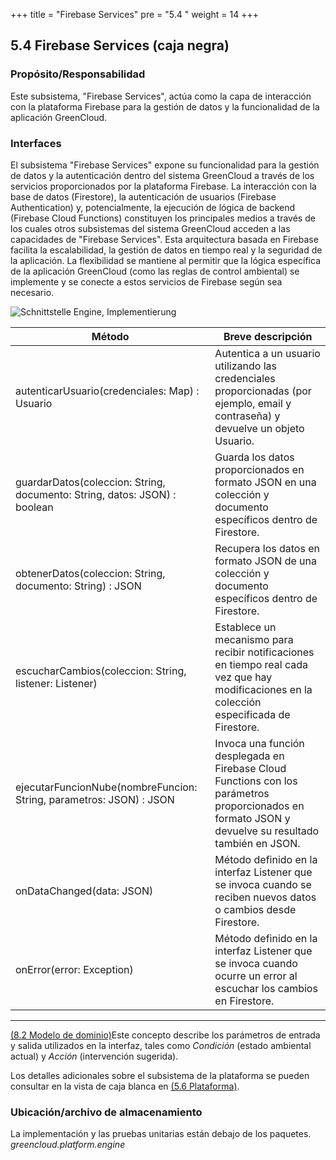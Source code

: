 +++
title = "Firebase Services"
pre = "5.4 "
weight = 14
+++

## 5.4 Firebase Services (caja negra)

### Propósito/Responsabilidad
Este subsistema, "Firebase Services", actúa como la capa de interacción con la plataforma Firebase para la gestión de datos y la funcionalidad de la aplicación GreenCloud. 



### Interfaces
El subsistema "Firebase Services" expone su funcionalidad para la gestión de datos y la autenticación dentro del sistema GreenCloud a través de los servicios proporcionados por la plataforma Firebase. La interacción con la base de datos (Firestore), la autenticación de usuarios (Firebase Authentication) y, potencialmente, la ejecución de lógica de backend (Firebase Cloud Functions) constituyen los principales medios a través de los cuales otros subsistemas del sistema GreenCloud acceden a las capacidades de "Firebase Services". Esta arquitectura basada en Firebase facilita la escalabilidad, la gestión de datos en tiempo real y la seguridad de la aplicación. La flexibilidad se mantiene al permitir que la lógica específica de la aplicación GreenCloud (como las reglas de control ambiental) se implemente y se conecte a estos servicios de Firebase según sea necesario.




![Schnittstelle Engine, Implementierung](/img/firebase_service.png "Schnittstelle Engine, Implementierung")




| Método | Breve descripción |
|---------|------------------|
|autenticarUsuario(credenciales: Map) : Usuario|Autentica a un usuario utilizando las credenciales proporcionadas (por ejemplo, email y contraseña) y devuelve un objeto Usuario.|
|guardarDatos(coleccion: String, documento: String, datos: JSON) : boolean|	Guarda los datos proporcionados en formato JSON en una colección y documento específicos dentro de Firestore.|
|obtenerDatos(coleccion: String, documento: String) : JSON|	Recupera los datos en formato JSON de una colección y documento específicos dentro de Firestore.|
|escucharCambios(coleccion: String, listener: Listener)|	Establece un mecanismo para recibir notificaciones en tiempo real cada vez que hay modificaciones en la colección especificada de Firestore.|
|ejecutarFuncionNube(nombreFuncion: String, parametros: JSON) : JSON|	Invoca una función desplegada en Firebase Cloud Functions con los parámetros proporcionados en formato JSON y devuelve su resultado también en JSON.|
|onDataChanged(data: JSON)|	Método definido en la interfaz Listener que se invoca cuando se reciben nuevos datos o cambios desde Firestore.|
|onError(error: Exception)|	Método definido en la interfaz Listener que se invoca cuando ocurre un error al escuchar los cambios en Firestore.|

----

[(8.2 Modelo de dominio)](/08_konzepte/02_domaenenmodell/)Este concepto describe los parámetros de entrada y salida utilizados en la interfaz, tales como _Condición_ (estado ambiental actual) y _Acción_ (intervención sugerida).

Los detalles adicionales sobre el subsistema de la plataforma se pueden consultar en la vista de caja blanca en  [(5.6 Plataforma)](/05_bausteinsicht/06_ebene_2_engine/).

### Ubicación/archivo de almacenamiento
La implementación y las pruebas unitarias están debajo de los paquetes. _greencloud.platform.engine_

